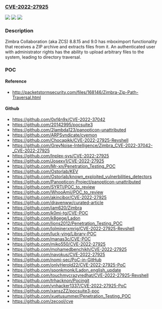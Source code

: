 ### [CVE-2022-27925](https://cve.mitre.org/cgi-bin/cvename.cgi?name=CVE-2022-27925)
![](https://img.shields.io/static/v1?label=Product&message=n%2Fa&color=blue)
![](https://img.shields.io/static/v1?label=Version&message=n%2Fa&color=blue)
![](https://img.shields.io/static/v1?label=Vulnerability&message=n%2Fa&color=brighgreen)

### Description

Zimbra Collaboration (aka ZCS) 8.8.15 and 9.0 has mboximport functionality that receives a ZIP archive and extracts files from it. An authenticated user with administrator rights has the ability to upload arbitrary files to the system, leading to directory traversal.

### POC

#### Reference
- http://packetstormsecurity.com/files/168146/Zimbra-Zip-Path-Traversal.html

#### Github
- https://github.com/0xf4n9x/CVE-2022-37042
- https://github.com/20142995/pocsuite3
- https://github.com/2lambda123/panopticon-unattributed
- https://github.com/ARPSyndicate/cvemon
- https://github.com/Chocapikk/CVE-2022-27925-Revshell
- https://github.com/GreyNoise-Intelligence/Zimbra_CVE-2022-37042-_CVE-2022-27925
- https://github.com/Inplex-sys/CVE-2022-27925
- https://github.com/Josexv1/CVE-2022-27925
- https://github.com/Mr-xn/Penetration_Testing_POC
- https://github.com/Ostorlab/KEV
- https://github.com/Ostorlab/known_exploited_vulnerbilities_detectors
- https://github.com/Panopticon-Project/panopticon-unattributed
- https://github.com/SYRTI/POC_to_review
- https://github.com/WhooAmii/POC_to_review
- https://github.com/akincibor/CVE-2022-27925
- https://github.com/dravenww/curated-article
- https://github.com/jam620/Zimbra
- https://github.com/k0mi-tg/CVE-POC
- https://github.com/k8gege/Ladon
- https://github.com/lions2012/Penetration_Testing_POC
- https://github.com/lolminerxmrig/CVE-2022-27925-Revshell
- https://github.com/luck-ying/Library-POC
- https://github.com/manas3c/CVE-POC
- https://github.com/miko550/CVE-2022-27925
- https://github.com/mohamedbenchikh/CVE-2022-27925
- https://github.com/navokus/CVE-2022-27925
- https://github.com/nomi-sec/PoC-in-GitHub
- https://github.com/onlyHerold22/CVE-2022-27925-PoC
- https://github.com/sponkmonk/Ladon_english_update
- https://github.com/touchmycrazyredhat/CVE-2022-27925-Revshell
- https://github.com/trhacknon/Pocingit
- https://github.com/vnhacker1337/CVE-2022-27925-PoC
- https://github.com/xanszZZ/pocsuite3-poc
- https://github.com/xuetusummer/Penetration_Testing_POC
- https://github.com/zecool/cve

